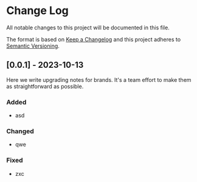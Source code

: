 # Change Log

All notable changes to this project will be documented in this file.

The format is based on [Keep a Changelog](http://keepachangelog.com/)
and this project adheres to [Semantic Versioning](http://semver.org/).

## [0.0.1] - 2023-10-13

Here we write upgrading notes for brands. It's a team effort to make them as
straightforward as possible.

### Added

- asd

### Changed

- qwe

### Fixed

- zxc
